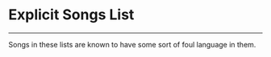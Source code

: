 # Explicit Songs List
---

Songs in these lists are known to have some sort of foul language in them.

